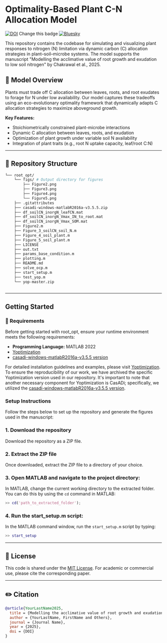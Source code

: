 # Optimality-Based Plant C-N Allocation Model

[![DOI](https://zenodo.org/badge/DOI/10.5281/zenodo.10481394.svg)](https://doi.org/10.5281/zenodo.10481394) Change this badge
[![Bluesky](https://img.shields.io/badge/Bluesky-0285FF?style=for-the-badge&logo=Bluesky&logoColor=white&label=Follow%20@ArjunChakrawal)](https://t.co/qixbogmjmO)

This repository contains the codebase for simulating and visualizing plant responses to nitrogen (N) limitation via dynamic carbon (C) allocation strategies in plant–soil–microbe systems. The model supports the manuscript "Modelling the acclimative value of root growth and exudation to low soil nitrogen" by  Chakrawal et al., 2025.

## 🌱 Model Overview
Plants must trade off C allocation between leaves, roots, and root exudates to forage for N under low availability. Our model captures these tradeoffs using an eco-evolutionary optimality framework that dynamically adapts C allocation strategies to maximize aboveground growth.

**Key Features:**
- Stoichiometrically constrained plant-microbe interactions
- Dynamic C allocation between leaves, roots, and exudation
- Optimization of plant growth under variable soil N availability
- Integration of plant traits (e.g., root N uptake capacity, leaf/root C:N)


---

## 📁 Repository Structure
```sh
└── root_opt/
    └── figs/ # Output directory for figures
        ├── Figure2.png
        ├── Figure3.png
        ├── Figure4.png
        └── Figure5.png
    ├── .gitattributes 
    ├── casadi-windows-matlabR2016a-v3.5.5.zip
    ├── df_soilCN_inorgN_leafCN.mat 
    ├── df_soilCN_inorgN_Vmax_IN_to_root.mat 
    ├── df_soilCN_inorgN_Vmax_SOM.mat 
    ├── Figure2.m 
    ├── Figure_3_soilCN_soil_N.m 
    ├── Figure_4_soil_plant.m 
    ├── Figure_5_soil_plant.m     
    ├── LICENSE 
    ├── out.txt 
    ├── params_base_condition.m
    ├── plotting.m 
    ├── README.md 
    ├── solve_ocp.m
    ├── start_setup.m
    ├── test_yop.m
    └── yop-master.zip
    
```
---
##  Getting Started

### 🧪 Requirements

Before getting started with root_opt, ensure your runtime environment meets the following requirements:
- **Programming Language:** MATLAB 2022
- [Yoptimization](https://www.yoptimization.com/)
- [casadi-windows-matlabR2016a-v3.5.5 version](https://github.com/casadi/casadi/releases/download/3.5.5/casadi-windows-matlabR2016a-v3.5.5.zip)

For detailed installation guidelines and examples, please visit [Yoptimization](https://www.yoptimization.com/). To ensure the reproducibility of our work, we have archived the specific Yoptimization version used in our repository. It's important to note that another necessary component for Yoptimization is CasADi; specifically, we utilized the [casadi-windows-matlabR2016a-v3.5.5 version](https://github.com/casadi/casadi/releases/download/3.5.5/casadi-windows-matlabR2016a-v3.5.5.zip).



### Setup Instructions

Follow the steps below to set up the repository and generate the figures used in the manuscript:

### 1. Download the repository
Download the repository as a ZIP file.

### 2. Extract the ZIP file
Once downloaded, extract the ZIP file to a directory of your choice.

### 3. Open MATLAB and navigate to the project directory:
In MATLAB, change the current working directory to the extracted folder. You can do this by using the `cd` command in MATLAB:
```matlab
>> cd('path_to_extracted_folder');
```
### 4.  Run the start_setup.m script:
In the MATLAB command window, run the `start_setup.m` script by typing:
```matlab
>> start_setup
```

---

## 📄 License

This code is shared under the [MIT License](LICENSE). For academic or commercial use, please cite the corresponding paper.

---
## ✏️ Citation

```bibtex
@article{YourLastName2025,
  title = {Modelling the acclimative value of root growth and exudation to low soil nitrogen},
  author = {YourLastName, FirstName and Others},
  journal = {Journal Name},
  year = {2025},
  doi = {DOI}
}
```